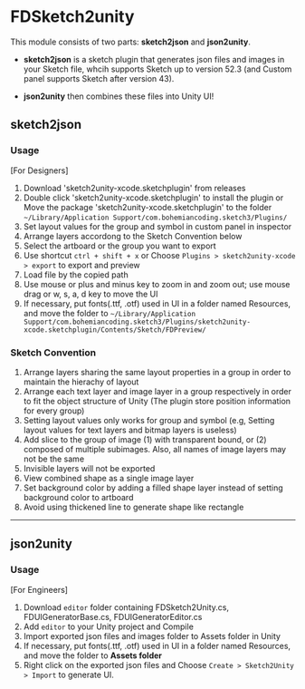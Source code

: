 # FDSketch2unity

This module consists of two parts: **sketch2json** and **json2unity**.

- **sketch2json** is a sketch plugin that generates json files and images in your Sketch file, whcih supports Sketch up to version 52.3 (and Custom panel supports Sketch after version 43).

- **json2unity** then combines these files into Unity UI!


## sketch2json

### Usage
[For Designers]
1. Download 'sketch2unity-xcode.sketchplugin' from releases
2. Double click 'sketch2unity-xcode.sketchplugin' to install the plugin or 
Move the package 'sketch2unity-xcode.sketchplugin' to the folder `~/Library/Application Support/com.bohemiancoding.sketch3/Plugins/`
3. Set layout values for the group and symbol in custom panel in inspector
4. Arrange layers accordong to the Sketch Convention below
5. Select the artboard or the group you want to export
6. Use shortcut `ctrl + shift + x` or Choose `Plugins > sketch2unity-xcode > export` to export and preview
7. Load file by the copied path
8. Use mouse or plus and minus key to zoom in and zoom out; use mouse drag or w, s, a, d key to move the UI
9. If necessary, put fonts(.ttf, .otf) used in UI in a folder named Resources, and move the folder to `~/Library/Application Support/com.bohemiancoding.sketch3/Plugins/sketch2unity-xcode.sketchplugin/Contents/Sketch/FDPreview/`

### Sketch Convention
1. Arrange layers sharing the same layout properties in a group in order to maintain the hierachy of layout
2. Arrange each text layer and image layer in a group respectively in order to fit the object structure of Unity (The plugin store position information for every group)
3. Setting layout values only works for group and symbol (e.g, Setting layout values for text layers and bitmap layers is useless)
4. Add slice to the group of image (1) with transparent bound, or (2) composed of multiple subimages. Also, all names of image layers may not be the same
5. Invisible layers will not be exported
6. View combined shape as a single image layer
7. Set background color by adding a filled shape layer instead of setting background color to artboard
8. Avoid using thickened line to generate shape like rectangle 

---
## json2unity

### Usage
[For Engineers]
1. Download `editor` folder containing FDSketch2Unity.cs, FDUIGeneratorBase.cs, FDUIGeneratorEditor.cs
2. Add `editor` to your Unity project and Compile
3. Import exported json files and images folder to Assets folder in Unity
4. If necessary, put fonts(.ttf, .otf) used in UI in a folder named Resources, and move the folder to **Assets folder**
5. Right click on the exported json files and Choose `Create > Sketch2Unity > Import` to generate UI.
